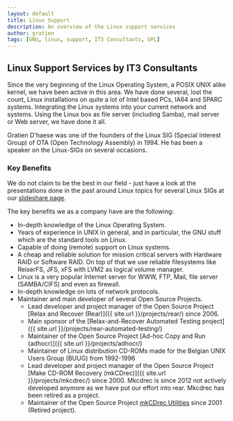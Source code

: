 ```yaml
---
layout: default
title: Linux Support
description: An overview of the Linux support services
author: gratien
tags: [GNU, linux, support, IT3 Consultants, GPL]
---
```


## Linux Support Services by IT3 Consultants

Since the very beginning of the Linux Operating System, a POSIX UNIX alike kernel, we have been active in this area. We have done several, lost the count, Linux installations on quite a lot of Intel based PCs, IA64 and SPARC systems. Integrating the Linux systems into your current network and systems. Using the Linux box as file server (including Samba), mail server or Web server, we have done it all.

Gratien D'haese was one of the founders of the Linux SIG (Special Interest Group) of OTA (Open Technology Assembly) in 1994. He has been a speaker on the Linux-SIGs on several occasions.

### Key Benefits

We do not claim to be the best in our field - just have a look at the presentations done in the past around Linux topics for several Linux SIGs at our [slideshare page](http://www.slideshare.net/gratien_dhaese).

The key benefits we as a company have are the following:

 * In-depth knowledge of the Linux Operating System.
 * Years of experience in UNIX in general, and in particular, the GNU stuff which are the standard tools on Linux.
 * Capable of doing (remote) support on Linux systems.
 * A cheap and reliable solution for mission critical servers with Hardware RAID or Software RAID. On top of that we use reliable filesystems like ReiserFS, JFS, xFS with LVM2 as logical volume manager.
 * Linux is a very popular Internet server for WWW, FTP, Mail, file server (SAMBA/CIFS) and even as firewall. 
 * In-depth knowledge on lots of network protocols.
 * Maintainer  and main developer of several Open Source Projects.
   - Lead developer and project manager of the Open Source Project [Relax and Recover (Rear)]({{ site.url }}/projects/rear/) since 2006.
   - Main sponsor of the [Relax-and-Recover Automated Testing project]({{ site.url }}/projects/rear-automated-testing/)
   - Maintainer of the Open Source Project [Ad-hoc Copy and Run (adhocr)]({{ site.url }}/projects/adhocr/)
   - Maintainer of Linux distribution CD-ROMs made for the Belgian UNIX Users Group (BUUG) from 1992-1996
   - Lead developer and project manager of the Open Source Project [Make CD-ROM Recovery (mkCDrec)]({{ site.url }}/projects/mkcdrec/) since 2000. Mkcdrec is since 2012 not actively developed anymore as we have put our effort into rear. Mkcdrec has been retired as a project.
   - Maintainer of the Open Source Project [mkCDrec Utilities](http://mkcdrec.sourceforge.net/utilities.html) since 2001 (Retired project).
